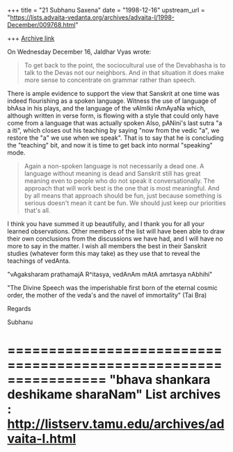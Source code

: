 +++
title = "21 Subhanu Saxena"
date = "1998-12-16"
upstream_url = "https://lists.advaita-vedanta.org/archives/advaita-l/1998-December/009768.html"

+++
[Archive link](https://lists.advaita-vedanta.org/archives/advaita-l/1998-December/009768.html)

On Wednesday December 16, Jaldhar Vyas wrote:
> To get back to the point, the sociocultural use of the Devabhasha is to
> talk to the Devas not our neighbors.  And in that situation it does make
> more sense to concentrate on grammar rather than speech.
>
There is ample evidence to support the view that Sanskrit at one time was
indeed flourishing as a spoken language. Witness the use of language of
bhAsa in his plays, and the language of the vAlmIki rAmAyaNa which, although
written in verse form, is flowing with a style that could only have come
from a language that was actually spoken Also, pANini's last sutra "a a
iti", which closes out his teaching by saying "now from the vedic "a", we
restore the "a" we use when we speak". That is to say that he is concluding
the "teaching" bit, and now it is time to get back into normal "speaking"
mode.


> Again a non-spoken language is not necessarily a dead one.  A language
> without meaning is dead and Sanskrit still has great meaning even to
> people who do not speak it conversationally.  The approach that will work
> best is the one that is most meaningful.  And by all means that approach
> should be fun, just because something is serious doesn't mean it cant be
> fun.  We should just keep our priorities that's all.
>
>
I think you have summed it up beautifully, and I thank you for all your
learned observations.  Other members of the list will have been able to draw
their own conclusions from the discussions we have had, and I will have no
more to say in the matter. I wish all members the best in their Sanskrit
studies (whatever form this may take) as they use that to reveal the
teachings of vedAnta.


"vAgaksharam prathamajA R^itasya, vedAnAm mAtA amrtasya nAbhihi"

"The Divine Speech was the imperishable first born of the eternal cosmic
order, the mother of the veda's and the navel of immortality" (Tai Bra)

Regards


Subhanu

================================================================
"bhava shankara deshikame sharaNam"
List archives : http://listserv.tamu.edu/archives/advaita-l.html
================================================================

